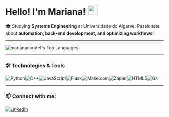 

# Hello! I'm Mariana! <img src="https://raw.githubusercontent.com/MartinHeinz/MartinHeinz/master/wave.gif" width="30px">


🎓 Studying **Systems Engineering** at Universidade do Algarve. Passionate about **automation, back-end development, and optimizing workflows**!

---

![marianacondef's Top Languages](https://github-readme-stats.vercel.app/api/top-langs/?username=marianacondef&theme=vue-dark&show_icons=true&hide_border=true&hide=jupyter%20notebook,makefile,batchfile,mako&hide_progress=true)


---

### 🛠️ Technologies & Tools 

![Python](https://img.shields.io/badge/python-3670A0?style=for-the-badge&logo=python&logoColor=ffdd54)![C++](https://img.shields.io/badge/c++-%2300599C.svg?style=for-the-badge&logo=c%2B%2B&logoColor=white)![JavaScript](https://img.shields.io/badge/javascript-%23323330.svg?style=for-the-badge&logo=javascript&logoColor=%23F7DF1E)![Flask](https://img.shields.io/badge/flask-%23000.svg?style=for-the-badge&logo=flask&logoColor=white)![Make.com](https://img.shields.io/badge/Make.com-%2300599C.svg?style=for-the-badge&logo=make&logoColor=white)![Zapier](https://img.shields.io/badge/Zapier-FF4A00?style=for-the-badge&logo=zapier&logoColor=white)![HTML5](https://img.shields.io/badge/html5-%23E34F26.svg?style=for-the-badge&logo=html5&logoColor=white)![Git](https://img.shields.io/badge/git-%23F05033.svg?style=for-the-badge&logo=git&logoColor=white)  

---

### 📫 Connect with me:

[![LinkedIn](https://img.shields.io/badge/linkedin-%230077B5.svg?style=for-the-badge&logo=linkedin&logoColor=white)](https://www.linkedin.com/in/yourprofile/)  
